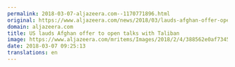 ```yaml
---
permalink: 2018-03-07-aljazeera.com--1170771896.html
original: https://www.aljazeera.com/news/2018/03/lauds-afghan-offer-open-talks-taliban-180307065610670.html
domain: aljazeera.com
title: US lauds Afghan offer to open talks with Taliban
image: https://www.aljazeera.com/mritems/Images/2018/2/4/388562e0af734521ac465485952a040e_18.jpg
date: 2018-03-07 09:25:13
translations: en
---
```



